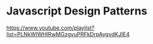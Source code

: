 # Javascript Design Patterns

<https://www.youtube.com/playlist?list=PLNkWIWHIRwMGzgvuPRFkDrpAygvdKJIE4>